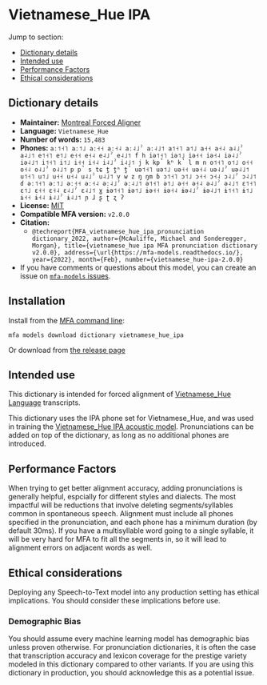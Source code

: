 
# Vietnamese_Hue IPA

Jump to section:

- [Dictionary details](#dictionary-details)
- [Intended use](#intended-use)
- [Performance Factors](#performance-factors)
- [Ethical considerations](#ethical-considerations)

## Dictionary details

- **Maintainer:** [Montreal Forced Aligner](https://montreal-forced-aligner.readthedocs.io/)
- **Language:** `Vietnamese_Hue`
- **Number of words:** `15,483`
- **Phones:** `aː˦˧˥ aː˦˩ aː˧˧ aː˧˨ aː˨˩ˀ aː˨˩˦ a˦˧˥ a˦˩ a˧˧ a˧˨ a˨˩ˀ a˨˩˦ e˦˧˥ e˦˩ e˧˧ e˧˨ e˨˩ˀ e˨˩˦ f h iə˦˧˥ iə˦˩ iə˧˧ iə˧˨ iə˨˩ˀ iə˨˩˦ i˦˧˥ i˦˩ i˧˧ i˧˨ i˨˩ˀ i˨˩˦ j k kp̚ kʰ k̚ l m n o˦˧˥ o˦˩ o˧˧ o˧˨ o˨˩ˀ o˨˩˦ p p̚ s tɕ t̪ t̪ʰ t̪̚ uə˦˧˥ uə˦˩ uə˧˧ uə˧˨ uə˨˩ˀ uə˨˩˦ u˦˧˥ u˦˩ u˧˧ u˧˨ u˨˩ˀ u˨˩˦ v w z ŋ ŋm ɓ ɔ˦˧˥ ɔ˦˩ ɔ˧˧ ɔ˧˨ ɔ˨˩ˀ ɔ˨˩˦ ɗ əː˦˧˥ əː˦˩ əː˧˧ əː˧˨ əː˨˩ˀ əː˨˩˦ ə˦˧˥ ə˦˩ ə˧˧ ə˧˨ ə˨˩ˀ ə˨˩˦ ɛ˦˧˥ ɛ˦˩ ɛ˧˧ ɛ˧˨ ɛ˨˩ˀ ɛ˨˩˦ ɣ ɨə˦˧˥ ɨə˦˩ ɨə˧˧ ɨə˧˨ ɨə˨˩ˀ ɨə˨˩˦ ɨ˦˧˥ ɨ˦˩ ɨ˧˧ ɨ˧˨ ɨ˨˩ˀ ɨ˨˩˦ ɲ ɺ ʂ ʈ ʐ ʔ`
- **License:** [MIT](https://github.com/MontrealCorpusTools/mfa-models/tree/main/dictionary/vietnamese_hue/ipa/v2.0.0/LICENSE)
- **Compatible MFA version:** `v2.0.0`
- **Citation:**
  - `@techreport{MFA_vietnamese_hue_ipa_pronunciation dictionary_2022, author={McAuliffe, Michael and Sonderegger, Morgan}, title={vietnamese_hue ipa MFA pronunciation dictionary v2.0.0}, address={\url{https://mfa-models.readthedocs.io/}, year={2022}, month={Feb}, number={vietnamese_hue-ipa-2.0.0}`
- If you have comments or questions about this model, you can create an issue on [`mfa-models` issues](https://github.com/MontrealCorpusTools/mfa-models/issues).

## Installation

Install from the [MFA command line](https://montreal-forced-aligner.readthedocs.io/en/latest/user_guide/models/index.html):

```
mfa models download dictionary vietnamese_hue_ipa
```

Or download from [the release page](https://github.com/MontrealCorpusTools/mfa-models/releases/tag/dictionary-vietnamese_hue_ipa-v2.0.0)

## Intended use

This dictionary is intended for forced alignment of [Vietnamese_Hue Language](https://en.wikipedia.org/wiki/Vietnamese_Hue_language) transcripts.

This dictionary uses the IPA phone set for Vietnamese_Hue, and was used in training the
[Vietnamese_Hue IPA acoustic model](https://github.com/MontrealCorpusTools/mfa-models/blob/main/acoustic/Vietnamese_Hue/IPA/v2.0.0/).
Pronunciations can be added on top of the dictionary, as long as no additional phones are introduced.

## Performance Factors

When trying to get better alignment accuracy, adding pronunciations is generally helpful, espcially for different styles and dialects.  The most impactful will be reductions that
involve deleting segments/syllables common in spontaneous speech.  Alignment must include all phones specified in the pronunciation, and each phone has
a minimum duration (by default 30ms). If you have a multisyllable word going to a single syllable, it will be very hard for MFA to fit all the segments in,
so it will lead to alignment errors on adjacent words as well.

## Ethical considerations

Deploying any Speech-to-Text model into any production setting has ethical implications. You should consider these implications before use.

### Demographic Bias

You should assume every machine learning model has demographic bias unless proven otherwise.
For pronunciation dictionaries, it is often the case that transcription accuracy and lexicon coverage for the prestige variety modeled in this dictionary compared to other variants.
If you are using this dictionary in production, you should acknowledge this as a potential issue.
